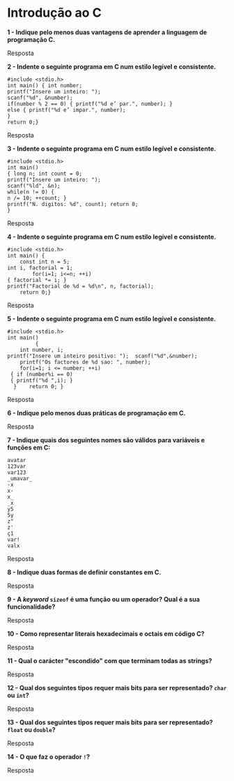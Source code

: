 # Introdução ao C

**1 - Indique pelo menos duas vantagens de aprender a linguagem de programação
C.**

Resposta

**2 - Indente o seguinte programa em C num estilo legível e consistente.**

```
#include <stdio.h>
int main() { int number;
printf("Insere um inteiro: ");
scanf("%d", &number);
if(number % 2 == 0) { printf("%d e’ par.", number); }
else { printf("%d e’ impar.", number);
}
return 0;}
```

Resposta

**3 - Indente o seguinte programa em C num estilo legível e consistente.**

```
#include <stdio.h>
int main()
{ long n; int count = 0;
printf("Insere um inteiro: ");
scanf("%ld", &n);
while(n != 0) {
n /= 10; ++count; }
printf("N. digitos: %d", count); return 0;
}
```

Resposta

**4 - Indente o seguinte programa em C num estilo legível e consistente.**

```
#include <stdio.h>
int main() {
    const int n = 5;
int i, factorial = 1;
        for(i=1; i<=n; ++i)
{ factorial *= i; }
printf("Factorial de %d = %d\n", n, factorial);
    return 0;}
```

Resposta

**5 - Indente o seguinte programa em C num estilo legível e consistente.**

```
#include <stdio.h>
int main()
         {
    int number, i;
printf("Insere um inteiro positivo: ");  scanf("%d",&number);
    printf("Os factores de %d sao: ", number);
    for(i=1; i <= number; ++i)
 { if (number%i == 0)
 { printf("%d ",i); }
  }    return 0; }
```

Resposta

**6 - Indique pelo menos duas práticas de programação em C.**

Resposta


**7 - Indique quais dos seguintes nomes são válidos para variáveis e funções
em C:**

```
avatar
123var
var123
_umavar_
-x
x-
x_
_x
y5
5y
z"
z'
ç1
var!
valx
```

Resposta


**8 - Indique duas formas de definir constantes em C.**

Resposta


**9 - A _keyword_ `sizeof` é uma função ou um operador? Qual é a sua
funcionalidade?**

Resposta


**10 - Como representar literais hexadecimais e octais em código C?**

Resposta


**11 - Qual o carácter "escondido" com que terminam todas as strings?**

Resposta


**12 - Qual dos seguintes tipos requer mais bits para ser representado?
`char` ou `int`?**

Resposta


**13 - Qual dos seguintes tipos requer mais bits para ser representado?
`float` ou `double`?**

Resposta

**14 - O que faz o operador `!`?**

Resposta
